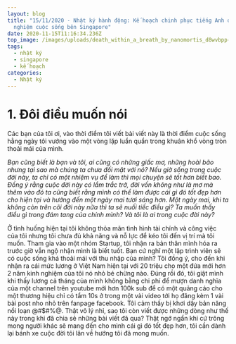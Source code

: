 ```yaml
---
layout: blog
title: "15/11/2020 - Nhật ký hành động: Kế hoạch chinh phục tiếng Anh để trải
  nghiệm cuộc sống bên Singapore"
date: 2020-11-15T11:16:34.236Z
top_image: /images/uploads/death_within_a_breath_by_nanomortis_d8wvbpp-fullview.jpg
tags:
  - nhật ký
  - singapore
  - kế hoạch
categories:
  - Nhật ký
---
```

# 1. Đôi điều muốn nói

Các bạn của tôi ơi, vào thời điểm tôi viết bài viết này là thời điểm cuộc sống hằng ngày tôi vướng vào một vòng lặp luẩn quẩn trong khuân khổ vòng tròn thoải mái của mình. 

*Bạn cũng biết là bạn và tôi, ai cũng có những giấc mơ, những hoài bão nhưng tại sao mà chúng ta chưa đối mặt với nó? Nếu giờ sống trong cuộc đời này, ta chỉ có một nhiệm vụ để làm thì mọi chuyện sẽ tốt hơn biết bao. Đồng ý rằng cuộc đời này có lắm trắc trở, đời vốn không như là mơ mà thêm vào đó ta cũng biết rằng mình có thể làm được cái gì đó tốt đẹp hơn cho hiện tại và hướng đến một ngày mai tươi sáng hơn. Một ngày mai, khi ta không còn trên cõi đời này nữa thì ta sẽ nuối tiếc điều gì? Ta muốn thấy điều gì trong đám tang của chính mình? Và tôi là ai trong cuộc đời này?*

<!-- more -->

Ở tình huống hiện tại tôi không thỏa mãn tình hình tài chính và công việc của tôi nhưng tôi chưa đủ khả năng và nỗ lực để kéo tôi đến vị trí mà tôi muốn. Tham gia vào một nhóm Startup, tôi nhận ra bản thân mình hóa ra trước giờ vẫn ngộ nhận mình là biết tuốt. Bạn cứ nghĩ một lập trình viên sẽ có cuộc sống khá thoải mái với thu nhập của mình? Tôi đồng ý, cho đến khi nhận ra cái mức lương ở Việt Nam hiện tại với 20 triệu cho một đứa mới hơn 2 năm kinh nghiệm của tôi nó nhỏ bé chừng nào. Đúng rồi đó, tôi giật mình khi thấy lương cả tháng của mình không bằng chi phí để mượn danh nghĩa của một channel trên youtube mới hơn 100k sub để có một quảng cáo cho một thương hiệu chỉ có tầm 10s ở trong một vài video tới họ đăng kèm 1 vài bài post nho nhỏ trên fanpage facebook. Tôi cảm thấy bị khơi dậy bản năng nổi loạn @#$#%@. Thật vô lý nhỉ, sao tôi còn viết được những dòng như thế này trong khi đã chia sẻ những bài viết đã qua? Thật ngớ ngẩn khi cứ trông mong người khác sẽ mang đến cho mình cái gì đó tốt đẹp hơn, tôi cần dành lại bánh xe cuộc đời tôi lăn về hướng tôi đã mong muốn.